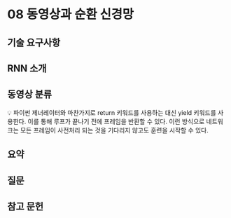 # 08 동영상과 순환 신경망

## 기술 요구사항

## RNN 소개

## 동영상 분류
:bulb: 파이썬 제너레이터와 마찬가지로 return 키워드를 사용하는 대신 yield 키워드를 사용한다. 이를 통해 루프가 끝나기 전에 프레임을 반환할 수 있다. 이런 방식으로 네트워크는 모든 프레임이 사전처리 되는 것을 기다리지 않고도 훈련을 시작할 수 있다.

## 요약

## 질문

## 참고 문헌
